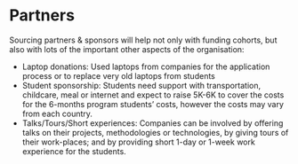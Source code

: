 # Partners

Sourcing partners & sponsors will help not only with funding cohorts, but also with lots of the important other aspects of the organisation:

* Laptop donations: Used laptops from companies for the application process or to replace very old laptops from students
* Student sponsorship: Students need support with transportation, childcare, meal or internet and expect to raise 5K-6K to cover the costs for the 6-months program students’ costs, however the costs may vary from each country. 
* Talks/Tours/Short experiences: Companies can be involved by offering talks on their projects, methodologies or technologies, by giving tours of their work-places; and by providing short 1-day or 1-week work experience for the students.

